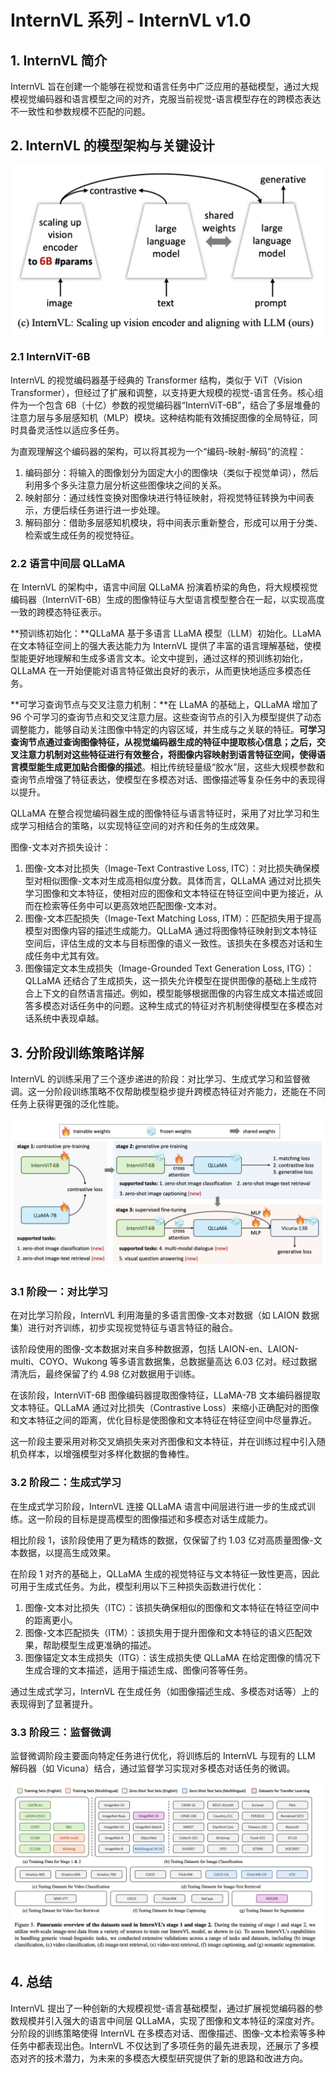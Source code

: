 # InternVL 系列 - InternVL v1.0

## 1. InternVL 简介

InternVL 旨在创建一个能够在视觉和语言任务中广泛应用的基础模型，通过大规模视觉编码器和语言模型之间的对齐，克服当前视觉-语言模型存在的跨模态表达不一致性和参数规模不匹配的问题。

## 2. InternVL 的模型架构与关键设计

![picture 0](images/65eb9a504167f698d6b9b92b681f00fd0debabb208a1bc45b30eda77f4d45261.png)  


### 2.1 InternViT-6B

InternVL 的视觉编码器基于经典的 Transformer 结构，类似于 ViT（Vision Transformer），但经过了扩展和调整，以支持更大规模的视觉-语言任务。核心组件为一个包含 6B（十亿）参数的视觉编码器“InternViT-6B”，结合了多层堆叠的注意力层与多层感知机（MLP）模块。这种结构能有效捕捉图像的全局特征，同时具备灵活性以适应多任务。

为直观理解这个编码器的架构，可以将其视为一个“编码-映射-解码”的流程：

1. 编码部分：将输入的图像划分为固定大小的图像块（类似于视觉单词），然后利用多个多头注意力层分析这些图像块之间的关系。
2. 映射部分：通过线性变换对图像块进行特征映射，将视觉特征转换为中间表示，方便后续任务进行进一步处理。
3. 解码部分：借助多层感知机模块，将中间表示重新整合，形成可以用于分类、检索或生成任务的视觉特征。

### 2.2 语言中间层 QLLaMA

在 InternVL 的架构中，语言中间层 QLLaMA 扮演着桥梁的角色，将大规模视觉编码器（InternViT-6B）生成的图像特征与大型语言模型整合在一起，以实现高度一致的跨模态特征表示。

**预训练初始化：**QLLaMA 基于多语言 LLaMA 模型（LLM）初始化。LLaMA 在文本特征空间上的强大表达能力为 InternVL 提供了丰富的语言理解基础，使模型能更好地理解和生成多语言文本。论文中提到，通过这样的预训练初始化，QLLaMA 在一开始便能对语言特征做出良好的表示，从而更快地适应多模态任务。

**可学习查询节点与交叉注意力机制：**在 LLaMA 的基础上，QLLaMA 增加了 96 个可学习的查询节点和交叉注意力层。这些查询节点的引入为模型提供了动态调整能力，能够自动关注图像中特定的内容区域，并生成与之关联的特征。**可学习查询节点通过查询图像特征，从视觉编码器生成的特征中提取核心信息；之后，交叉注意力机制对这些特征进行有效整合，将图像内容映射到语言特征空间，使得语言模型能生成更加贴合图像的描述**。相比传统轻量级“胶水”层，这些大规模参数和查询节点增强了特征表达，使模型在多模态对话、图像描述等复杂任务中的表现得以提升。

QLLaMA 在整合视觉编码器生成的图像特征与语言特征时，采用了对比学习和生成学习相结合的策略，以实现特征空间的对齐和任务的生成效果。

图像-文本对齐损失设计：

1. 图像-文本对比损失（Image-Text Contrastive Loss, ITC）：对比损失确保模型对相似图像-文本对生成高相似度分数。具体而言，QLLaMA 通过对比损失学习图像和文本特征，使相对应的图像和文本特征在特征空间中更为接近，从而在检索等任务中可以更高效地匹配图像-文本对。
2. 图像-文本匹配损失（Image-Text Matching Loss, ITM）：匹配损失用于提高模型对图像内容的描述生成能力。QLLaMA 通过将图像特征映射到文本特征空间后，评估生成的文本与目标图像的语义一致性。该损失在多模态对话和生成任务中尤其有效。
3. 图像锚定文本生成损失（Image-Grounded Text Generation Loss, ITG）：QLLaMA 还结合了生成损失，这一损失允许模型在提供图像的基础上生成符合上下文的自然语言描述。例如，模型能够根据图像的内容生成文本描述或回答多模态对话任务中的问题。这种生成式的特征对齐机制使得模型在多模态对话系统中表现卓越。

## 3. 分阶段训练策略详解

InternVL 的训练采用了三个逐步递进的阶段：对比学习、生成式学习和监督微调。这一分阶段训练策略不仅帮助模型稳步提升跨模态特征对齐能力，还能在不同任务上获得更强的泛化性能。

![picture 1](images/66fad0fd48f64d21280bfb12a4ddbe13330205c9be429e287d791b8a2920ec29.png)  

### 3.1 阶段一：对比学习

在对比学习阶段，InternVL 利用海量的多语言图像-文本对数据（如 LAION 数据集）进行对齐训练，初步实现视觉特征与语言特征的融合。

该阶段使用的图像-文本数据对来自多种数据源，包括 LAION-en、LAION-multi、COYO、Wukong 等多语言数据集，总数据量高达 6.03 亿对。经过数据清洗后，最终保留了约 4.98 亿对数据用于训练。

在该阶段，InternViT-6B 图像编码器提取图像特征，LLaMA-7B 文本编码器提取文本特征。QLLaMA 通过对比损失（Contrastive Loss）来缩小正确配对的图像和文本特征之间的距离，优化目标是使图像和文本特征在特征空间中尽量靠近。

这一阶段主要采用对称交叉熵损失来对齐图像和文本特征，并在训练过程中引入随机负样本，以增强模型对多样化数据的鲁棒性。

### 3.2 阶段二：生成式学习


在生成式学习阶段，InternVL 连接 QLLaMA 语言中间层进行进一步的生成式训练。这一阶段的目标是提高模型的图像描述和多模态对话生成能力。

相比阶段 1，该阶段使用了更为精炼的数据，仅保留了约 1.03 亿对高质量图像-文本数据，以提高生成效果。

在阶段 1 对齐的基础上，QLLaMA 生成的视觉特征与文本特征一致性更高，因此可用于生成式任务。为此，模型利用以下三种损失函数进行优化：

1. 图像-文本对比损失（ITC）：该损失确保相似的图像和文本特征在特征空间中的距离更小。
2. 图像-文本匹配损失（ITM）：该损失用于提升图像和文本特征的语义匹配效果，帮助模型生成更准确的描述。
3. 图像锚定文本生成损失（ITG）：该生成损失使 QLLaMA 在给定图像的情况下生成合理的文本描述，适用于描述生成、图像问答等任务。

通过生成式学习，InternVL 在生成任务（如图像描述生成、多模态对话等）上的表现得到了显著提升。

### 3.3 阶段三：监督微调

监督微调阶段主要面向特定任务进行优化，将训练后的 InternVL 与现有的 LLM 解码器（如 Vicuna）结合，通过监督学习实现对多模态对话任务的微调。

![picture 2](images/a3fed09e78d944dd66dd833509e56d3c69d2fde10a71cb335df213978c967674.png)  



## 4. 总结


InternVL 提出了一种创新的大规模视觉-语言基础模型，通过扩展视觉编码器的参数规模并引入强大的语言中间层 QLLaMA，实现了图像和文本特征的深度对齐。分阶段的训练策略使得 InternVL 在多模态对话、图像描述、图像-文本检索等多种任务中都表现出色。InternVL 不仅达到了多项任务的最先进表现，还展示了多模态对齐的技术潜力，为未来的多模态大模型研究提供了新的思路和改进方向。